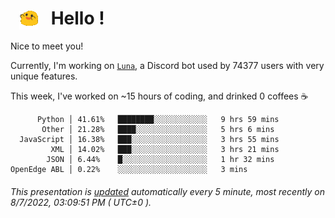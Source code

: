 <h1>   <img src="./spoinky.gif" style="vertical-align:middle;" width="30px">   Hello ! </h1>

Nice to meet you!

Currently, I'm working on <a href='https://github.com/Asgarrrr/Luna'>`Luna`</a>, a Discord bot used by 74377 users with very unique features.

This week, I've worked on ~15 hours of coding, and drinked 0 coffees ☕

```
      Python │ 41.61%   ████████░░░░░░░░░░░░   9 hrs 59 mins
       Other │ 21.28%   ████░░░░░░░░░░░░░░░░   5 hrs 6 mins
  JavaScript │ 16.38%   ███░░░░░░░░░░░░░░░░░   3 hrs 55 mins
         XML │ 14.02%   ███░░░░░░░░░░░░░░░░░   3 hrs 21 mins
        JSON │ 6.44%    █░░░░░░░░░░░░░░░░░░░   1 hr 32 mins
OpenEdge ABL │ 0.22%    ░░░░░░░░░░░░░░░░░░░░   3 mins
```

###### This presentation is [updated](https://github.com/Asgarrrr) automatically every 5 minute, most recently on 8/7/2022, 03:09:51 PM ( UTC±0 ).